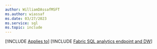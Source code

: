 ```yaml
---
author: WilliamDAssafMSFT
ms.author: wiassaf
ms.date: 03/27/2023
ms.service: sql
ms.topic: include
---
```

[!INCLUDE [Applies to](../../includes/applies-md.md)] [!INCLUDE [Fabric SQL analytics endpoint and DW](_fabric-se-and-dw.md)]